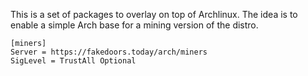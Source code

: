 This is a set of packages to overlay on top of Archlinux. The idea is to enable a simple Arch base for a mining version of the distro.

```
[miners]
Server = https://fakedoors.today/arch/miners
SigLevel = TrustAll Optional
```
